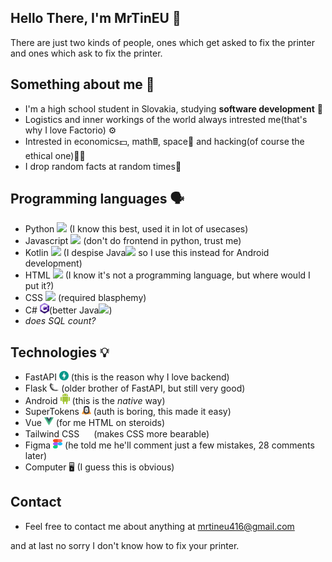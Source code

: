 ## Hello There, I'm MrTinEU 👋
There are just two kinds of people, ones which get asked to fix the printer and ones which ask to fix the printer.
## Something about me 📃
- I'm a high school student in Slovakia, studying **software development** 📘
- Logistics and inner workings of the world always intrested me(that's why I love Factorio) ⚙️
- Intrested in economics💵, math🖩, space🚀 and hacking(of course the ethical one)🐱‍💻
- I drop random facts at random times🎲
## Programming languages 🗣️
- Python <img src = 'https://github.com/MarikIshtar007/MarikIshtar007/blob/master/images/python2.png' height='15'/> (I know this best, used it in lot of usecases)
- Javascript <img src = 'https://github.com/MarikIshtar007/MarikIshtar007/blob/master/images/js.svg' width='15'/> (don't do frontend in python, trust me)
- Kotlin <img src = 'https://github.com/MarikIshtar007/MarikIshtar007/blob/master/images/kotlin.svg' width='15'/> (I despise Java<img src='https://github.com/MarikIshtar007/MarikIshtar007/blob/master/images/java.svg' width='15'/> so I use this instead for Android development)
- HTML <img src = 'https://github.com/MarikIshtar007/MarikIshtar007/blob/master/images/html.svg' width='15'/> (I know it's not a programming language, but where would I put it?)
- CSS  <img src = 'https://github.com/MarikIshtar007/MarikIshtar007/blob/master/images/css.svg' width='15'/> (required blasphemy)
- C# <img src = "https://github.com/mrtineu/mrtineu/blob/main/c-sharp-c.svg" width='15' />(better Java<img src='https://github.com/MarikIshtar007/MarikIshtar007/blob/master/images/java.svg' width='15'/>)
- *does SQL count?*
## Technologies 💡
- FastAPI  <img src = "https://github.com/mrtineu/mrtineu/blob/main/FastAPI.svg" width='15' /> (this is the reason why I love backend)
- Flask  <img src = "https://github.com/mrtineu/mrtineu/blob/main/flask.svg" width='15' /> (older brother of FastAPI, but still very good)
- Android  <img src = "https://github.com/mrtineu/mrtineu/blob/main/android-6.svg" width='15' /> (this is the *native* way)
- SuperTokens  <img src = "https://github.com/mrtineu/mrtineu/blob/main/supertokens-icon-seeklogo.svg" width='15' /> (auth is boring, this made it easy)
- Vue  <img src = "https://github.com/mrtineu/mrtineu/blob/main/vue-svgrepo-com.svg" width='15' /> (for me HTML on steroids)
- Tailwind CSS  <img src = "https://upload.wikimedia.org/wikipedia/commons/d/d5/Tailwind_CSS_Logo.svg" width='15' height='15' /> (makes CSS more bearable)
- Figma  <img src = "https://github.com/mrtineu/mrtineu/blob/main/Figma-logo.svg" width='15' height='15' /> (he told me he'll comment just a few mistakes, 28 comments later)
- Computer 🖥️ (I guess this is obvious)
## Contact
- Feel free to contact me about anything at mrtineu416@gmail.com

and at last no sorry I don't know how to fix your printer.
